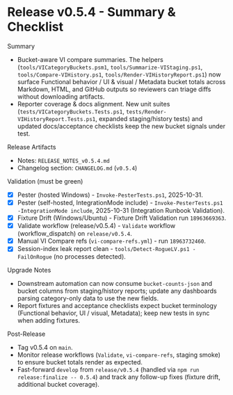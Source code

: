 <!-- markdownlint-disable-next-line MD041 -->
# Release v0.5.4 - Summary & Checklist

Summary

- Bucket-aware VI compare summaries. The helpers
  (`tools/VICategoryBuckets.psm1`, `tools/Summarize-VIStaging.ps1`, `tools/Compare-VIHistory.ps1`,
  `tools/Render-VIHistoryReport.ps1`) now surface Functional behavior / UI & visual / Metadata bucket totals across
  Markdown, HTML, and GitHub outputs so reviewers can triage diffs without downloading artifacts.
- Reporter coverage & docs alignment. New unit suites (`tests/VICategoryBuckets.Tests.ps1`,
  `tests/Render-VIHistoryReport.Tests.ps1`, expanded staging/history tests) and updated docs/acceptance checklists keep
  the new bucket signals under test.

Release Artifacts

- Notes: `RELEASE_NOTES_v0.5.4.md`
- Changelog section: `CHANGELOG.md` (`v0.5.4`)

Validation (must be green)

- [x] Pester (hosted Windows) - `Invoke-PesterTests.ps1`, 2025-10-31.
- [x] Pester (self-hosted, IntegrationMode include) - `Invoke-PesterTests.ps1 -IntegrationMode include`, 2025-10-31
  (Integration Runbook Validation).
- [x] Fixture Drift (Windows/Ubuntu) - Fixture Drift Validation run `18963669363`.
- [x] Validate workflow (release/v0.5.4) - `Validate` workflow (workflow_dispatch) on `release/v0.5.4`.
- [x] Manual VI Compare refs (`vi-compare-refs.yml`) - run `18963732460`.
- [x] Session-index leak report clean - `tools/Detect-RogueLV.ps1 -FailOnRogue` (no processes detected).

Upgrade Notes

- Downstream automation can now consume `bucket-counts-json` and bucket columns from staging/history reports; update any
  dashboards parsing category-only data to use the new fields.
- Report fixtures and acceptance checklists expect bucket terminology (Functional behavior, UI / visual, Metadata); keep
  new tests in sync when adding fixtures.

Post-Release

- Tag v0.5.4 on `main`.
- Monitor release workflows (`Validate`, `vi-compare-refs`, staging smoke) to ensure bucket totals render as expected.
- Fast-forward `develop` from `release/v0.5.4` (handled via `npm run release:finalize -- 0.5.4`) and track any follow-up
  fixes (fixture drift, additional bucket coverage).

